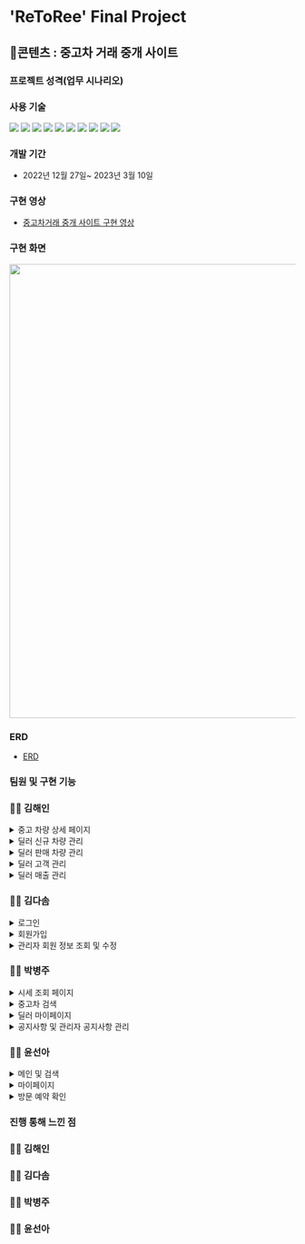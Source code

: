 # 'ReToRee' Final Project

## 📃콘텐츠 : 중고차 거래 중개 사이트

### 프로젝트 성격(업무 시나리오)

### 사용 기술

<img src="https://img.shields.io/badge/Java-3178C6?style=flat&logo=&logoColor=white"/> <img src="https://img.shields.io/badge/JavaScript-F7DF1E?style=flat&logo=JavaScript&logoColor=white"/> <img src="https://img.shields.io/badge/SpringBoot-6DB33F?style=flat&logo=Spring Boot&logoColor=white"/> <img src="https://img.shields.io/badge/MySQL-4479A1?style=flat&logo=MySQL&logoColor=white"/> <img src="https://img.shields.io/badge/Bootstrap-7952B3?style=flat&logo=Bootstrap&logoColor=white"/> <img src="https://img.shields.io/badge/HTML5-E34F26?style=flat&logo=HTML5&logoColor=white"/> <img src="https://img.shields.io/badge/CSS-1572B6?style=flat&logo=CSS3&logoColor=white"/> <img src="https://img.shields.io/badge/MyBatis-4479A1?style=flat&logo=&logoColor=white"/> <img src="https://img.shields.io/badge/JSP Servlet-C5E99B?style=flat&logo=&logoColor=white"/> <img src="https://img.shields.io/badge/GoormIDE-D4DFE6?style=flat&logo=&logoColor=white"/>

### 개발 기간

- 2022년 12월 27일~ 2023년 3월 10일

### 구현 영상

- [중고차거래 중개 사이트 구현 영상]()

### 구현 화면

<img src="https://user-images.githubusercontent.com/111328143/224208532-8e2c4714-6d2f-45fd-9f5d-4c2fc00eb8d9.png" width="800">


### ERD

- [ERD](https://github.com/HNNNY35/final_retoree/blob/master/DataBases/table_schemas/merge_erd_3.png)

### 팀원 및 구현 기능

### 👩‍💻 김해인

<details>
<summary>중고 차량 상세 페이지</summary>

- [Mapper.xml](https://github.com/HNNNY35/final_retoree/blob/master/src/main/resources/sqlmapper/mysql/CarDetailMapper.xml)
- [Mapper.xml](https://github.com/HNNNY35/final_retoree/blob/master/src/main/resources/sqlmapper/mysql/CarDetailMapper.xml)
- [Mapper.xml](https://github.com/HNNNY35/final_retoree/blob/master/src/main/resources/sqlmapper/mysql/CarDetailMapper.xml)

</details>

<details>
<summary>딜러 신규 차량 관리</summary>

- [CarRegMapper.xml](https://github.com/HNNNY35/final_retoree/blob/master/src/main/resources/sqlmapper/mysql/CarRegMapper.xml)
- [Mapper.xml](https://github.com/HNNNY35/final_retoree/blob/master/src/main/resources/sqlmapper/mysql/CarDetailMapper.xml)
- [Mapper.xml](https://github.com/HNNNY35/final_retoree/blob/master/src/main/resources/sqlmapper/mysql/CarDetailMapper.xml)

</details>

<details>
<summary>딜러 판매 차량 관리</summary>
  
 ### 차량 정보 수정
  
 - [Mapper.xml](https://github.com/HNNNY35/final_retoree/blob/master/src/main/resources/sqlmapper/mysql/CarModifyMapper.xml)
 - [Controller.java](https://github.com/HNNNY35/final_retoree/blob/master/src/main/java/com/project/final_retoree/controller/CarModifyController.java)
 - [Service.java](https://github.com/HNNNY35/final_retoree/blob/master/src/main/java/com/project/final_retoree/services/CarModifyService.java)
 
  ### 판매 관리(방문 예약 확정, 판매 상태 변경)
 - [Mapper.xml](https://github.com/HNNNY35/final_retoree/blob/master/src/main/resources/sqlmapper/mysql/DealerSalesMgmtMapper.xml)
 - [Controller.java](https://github.com/HNNNY35/final_retoree/blob/master/src/main/java/com/project/final_retoree/controller/DealerSalesMgmtController.java)
 - [Service.java](https://github.com/HNNNY35/final_retoree/blob/master/src/main/java/com/project/final_retoree/services/DealerSalesMgmtService.java)
  
</details>

<details>
<summary>딜러 고객 관리</summary>

- [DealerSalesMgmtMapper.xml](https://github.com/HNNNY35/final_retoree/blob/master/src/main/resources/sqlmapper/mysql/DealerSalesMgmtMapper.xml)
- [Mapper.xml](https://github.com/HNNNY35/final_retoree/blob/master/src/main/resources/sqlmapper/mysql/CarDetailMapper.xml)
- [Mapper.xml](https://github.com/HNNNY35/final_retoree/blob/master/src/main/resources/sqlmapper/mysql/CarDetailMapper.xml)

</details>

<details>
<summary>딜러 매출 관리</summary>

- [DealerSalesMgmtMapper.xml](https://github.com/HNNNY35/final_retoree/blob/master/src/main/resources/sqlmapper/mysql/DealerSalesMgmtMapper.xml)
- [Mapper.xml](https://github.com/HNNNY35/final_retoree/blob/master/src/main/resources/sqlmapper/mysql/CarDetailMapper.xml)
- [Mapper.xml](https://github.com/HNNNY35/final_retoree/blob/master/src/main/resources/sqlmapper/mysql/CarDetailMapper.xml)

</details>

### 👩‍💻 김다솜

<details>
<summary>로그인</summary>

- [LoginMapper.xml](https://github.com/HNNNY35/final_retoree/blob/master/src/main/resources/sqlmapper/mysql/LoginMapper.xml)
- [Mapper.xml](https://github.com/HNNNY35/final_retoree/blob/master/src/main/resources/sqlmapper/mysql/CarDetailMapper.xml)
- [Mapper.xml](https://github.com/HNNNY35/final_retoree/blob/master/src/main/resources/sqlmapper/mysql/CarDetailMapper.xml)

</details>

<details>
<summary>회원가입</summary>

- [RegisterMapper.xml](https://github.com/HNNNY35/final_retoree/blob/master/src/main/resources/sqlmapper/mysql/RegisterMapper.xml)
- [Mapper.xml](https://github.com/HNNNY35/final_retoree/blob/master/src/main/resources/sqlmapper/mysql/CarDetailMapper.xml)
- [Mapper.xml](https://github.com/HNNNY35/final_retoree/blob/master/src/main/resources/sqlmapper/mysql/CarDetailMapper.xml)

</details>

<details>
<summary>관리자 회원 정보 조회 및 수정</summary>

- [UserInfoAdminMapper.xml](https://github.com/HNNNY35/final_retoree/blob/master/src/main/resources/sqlmapper/mysql/UserInfoAdminMapper.xml)
- [Mapper.xml](https://github.com/HNNNY35/final_retoree/blob/master/src/main/resources/sqlmapper/mysql/CarDetailMapper.xml)
- [Mapper.xml](https://github.com/HNNNY35/final_retoree/blob/master/src/main/resources/sqlmapper/mysql/CarDetailMapper.xml)

</details>

### 👩‍💻 박병주

<details>
<summary>시세 조회 페이지</summary>

- [CheckPriceMapper.xml](https://github.com/HNNNY35/final_retoree/blob/master/src/main/resources/sqlmapper/mysql/CheckPriceMapper.xml)
- [Mapper.xml](https://github.com/HNNNY35/final_retoree/blob/master/src/main/resources/sqlmapper/mysql/CarDetailMapper.xml)
- [Mapper.xml](https://github.com/HNNNY35/final_retoree/blob/master/src/main/resources/sqlmapper/mysql/CarDetailMapper.xml)

</details>

<details>
<summary>중고차 검색</summary>

- [SearchMapper.xml](https://github.com/HNNNY35/final_retoree/blob/master/src/main/resources/sqlmapper/mysql/SearchMapper.xml)
- [Mapper.xml](https://github.com/HNNNY35/final_retoree/blob/master/src/main/resources/sqlmapper/mysql/CarDetailMapper.xml)
- [Mapper.xml](https://github.com/HNNNY35/final_retoree/blob/master/src/main/resources/sqlmapper/mysql/CarDetailMapper.xml)

</details>

<details>
<summary>딜러 마이페이지</summary>

- [DealerMapper.xml](https://github.com/HNNNY35/final_retoree/blob/master/src/main/resources/sqlmapper/mysql/DealerMapper.xml)
- [Mapper.xml](https://github.com/HNNNY35/final_retoree/blob/master/src/main/resources/sqlmapper/mysql/CarDetailMapper.xml)
- [Mapper.xml](https://github.com/HNNNY35/final_retoree/blob/master/src/main/resources/sqlmapper/mysql/CarDetailMapper.xml)

</details>

<details>
<summary>공지사항 및 관리자 공지사항 관리</summary>

- [NoticeMapper.xml](https://github.com/HNNNY35/final_retoree/blob/master/src/main/resources/sqlmapper/mysql/NoticeMapper.xml)
- [Mapper.xml](https://github.com/HNNNY35/final_retoree/blob/master/src/main/resources/sqlmapper/mysql/CarDetailMapper.xml)
- [Mapper.xml](https://github.com/HNNNY35/final_retoree/blob/master/src/main/resources/sqlmapper/mysql/CarDetailMapper.xml)

</details>

### 👩‍💻 윤선아

<details>
<summary>메인 및 검색</summary>

- [MainMapper.xml](https://github.com/HNNNY35/final_retoree/blob/master/src/main/resources/sqlmapper/mysql/MainMapper.xml)
- [Mapper.xml](https://github.com/HNNNY35/final_retoree/blob/master/src/main/resources/sqlmapper/mysql/CarDetailMapper.xml)
- [Mapper.xml](https://github.com/HNNNY35/final_retoree/blob/master/src/main/resources/sqlmapper/mysql/CarDetailMapper.xml)

</details>

<details>
<summary>마이페이지</summary>

- [MyPageMapper.xml](https://github.com/HNNNY35/final_retoree/blob/master/src/main/resources/sqlmapper/mysql/MyPageMapper.xml)
- [Mapper.xml](https://github.com/HNNNY35/final_retoree/blob/master/src/main/resources/sqlmapper/mysql/CarDetailMapper.xml)
- [Mapper.xml](https://github.com/HNNNY35/final_retoree/blob/master/src/main/resources/sqlmapper/mysql/CarDetailMapper.xml)

</details>

<details>
<summary>방문 예약 확인</summary>

- [ReservationMapper.xml](https://github.com/HNNNY35/final_retoree/blob/master/src/main/resources/sqlmapper/mysql/ReservationMapper.xml)
- [Mapper.xml](https://github.com/HNNNY35/final_retoree/blob/master/src/main/resources/sqlmapper/mysql/CarDetailMapper.xml)
- [Mapper.xml](https://github.com/HNNNY35/final_retoree/blob/master/src/main/resources/sqlmapper/mysql/CarDetailMapper.xml)

</details>

### 진행 통해 느낀 점

### 👩‍💻 김해인

### 👩‍💻 김다솜

### 👩‍💻 박병주

### 👩‍💻 윤선아
